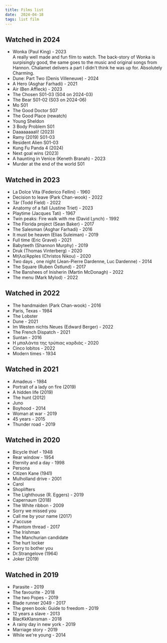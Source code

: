 ```yaml
---
title: Films list
date:  2024-04-18
tags: list film
---
```




## Watched in 2024

* Wonka (Paul King) - 2023\
A really well made and fun film to watch. The back-story of Wonka is surpisingly good, the same goes to the music and original songs from Hannon. Chalamet delivers a part I didn't think he was up for. Absolutely Charming. 
* Dune: Part Two (Denis Villeneuve) - 2024
* A Hero (Asghar Farhadi) - 2021 
* Air (Ben Affleck) - 2023
* The Chosen S01-03 (S04 on 2024-03)
* The Bear S01-02 (S03 on 2024-06)
* Mo S01
* The Good Doctor S07
* The Good Place (rewatch)
* Young Sheldon
* 3 Body Problem S01
* Daaaaaaaali! (2023)
* Ramy (2019) S01-03
* Resident Alien S01-03
* Kung Fu Panda 4 (2024)
* Next goal wins (2023)
* A haunting in Venice (Keneth Branah) - 2023
* Murder at the end of the world S01


## Watched in 2023

* La Dolce Vita (Federico Fellini) - 1960
* Decision to leave (Park Chan-wook) - 2022
* Tár (Todd Field) - 2022
* Anatomy of a fall (Justine Triet) - 2023
* Playtime (Jacques Tati) - 1967
* Twin peaks: Fire walk with me (David Lynch) - 1992
* The Florida project (Sean Baker) - 2017
* The Salesman (Asghar Farhadi) - 2016
* It must be heaven (Elias Suleiman) - 2019
* Full time (Eric Gravel) - 2021
* Babyteeth (Shannon Murphy) - 2019
* Druk (Thomas Vinterberg) - 2020
* Μήλα/Apples (Christos Nikou) - 2020
* Two days , one night (Jean-Pierre Dardenne, Luc Dardenne) - 2014
* The Square (Ruben Östlund) - 2017
* The Banshees of Inisherin (Martin McDonagh) - 2022 
* The menu (Mark Mylod) - 2022 


## Watched in 2022

* The handmaiden (Park Chan-wook) - 2016
* Paris, Texas - 1984
* The Lobster
* Dune - 2021
* Im Westen nichts Neues (Edward Berger) - 2022
* The French Dispatch - 2021 
* Suntan - 2016
* Η μπαλάντα της τρύπιας καρδιάς - 2020
* Cinco lobitos - 2022
* Modern times - 1934


## Watched in 2021

* Amadeus - 1984
* Portrait of a lady on fire (2019)
* A hidden life (2019)
* The hunt (2012)
* Juno
* Boyhood - 2014
* Woman at war - 2019
* 45 years - 2015
* Thunder road - 2019


## Watched in 2020

* Bicycle thief - 1948
* Rear window - 1954
* Eternity and a day - 1998
* Persona
* Citizen Kane (1941)
* Mulholland drive - 2001
* Carol
* Shoplifters 
* The Lighthouse (R. Eggers) - 2019 
* Capernaum (2018)
* The White ribbon - 2009
* Sorry we missed you
* Call me by your name (2017)
* J'accuse
* Phantom thread - 2017
* The Irishman
* The Manchurian candidate
* The hurt locker
* Sorry to bother you
* Dr.Strangelove (1964)
* Joker (2019)


## Watched in 2019

* Parasite - 2019
* The favourite - 2018
* The two Popes - 2019
* Blade runner 2049 - 2017
* The green book: Guide to freedom - 2019
* 12 years a slave - 2013
* BlacKkKlansman - 2018
* A rainy day in new york - 2019
* Marriage story - 2019
* While we're young - 2014

